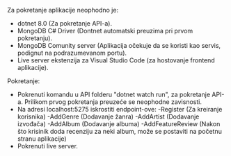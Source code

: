 Za pokretanje aplikacije neophodno je:

- dotnet 8.0 (Za pokretanje API-a).
- MongoDB C# Driver (Dontnet automatski preuzima pri prvom pokretanju).
- MongoDB Comunity server (Aplikacija očekuje da se koristi kao servis, podignut na podrazumevanom portu).
- Live server ekstenzija za Visual Studio Code (za hostovanje frontend aplikacije).


Pokretanje:
- Pokrenuti komandu u API folderu "dotnet watch run", za pokretanje API-a. Prilikom prvog pokretanja preuzeće se neophodne zavisnosti.  
- Na adresi localhost:5275 iskrostiti endpoint-ove: 
  -Register (Za kreiranje korisnika)
  -AddGenre (Dodavanje žanra)
  -AddArtist (Dodavanje izvođača)
  -AddAlbum (Dodavanje albuma)
  -AddFeatureReview (Nakon što krisinik doda recenziju za neki album, može se postaviti na početnu stranu aplikacije)
- Pokrenuti live server.

